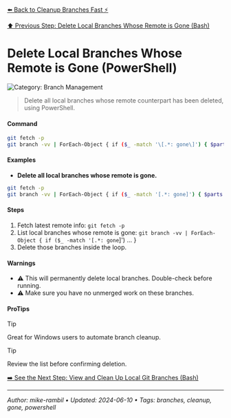 [⬅️ Back to Cleanup Branches Fast ⚡](./cleanup-branches-fast.md)

[⬆️ Previous Step: Delete Local Branches Whose Remote is Gone (Bash)](./delete-local-branches-whose-remote-is-gone-bash.md)

# Delete Local Branches Whose Remote is Gone (PowerShell)


![Category: Branch Management](https://img.shields.io/badge/Category-Branch%20Management-blue)
> Delete all local branches whose remote counterpart has been deleted, using PowerShell.


#### Command
```sh
git fetch -p
git branch -vv | ForEach-Object { if ($_ -match '\[.*: gone\]') { $parts = $_.Trim() -split '\s+'; $branch = $parts[0]; if ($branch -ne '') { git branch -d $branch } } }
```

#### Examples
- **Delete all local branches whose remote is gone.**


```sh
git fetch -p
git branch -vv | ForEach-Object { if ($_ -match '[.*: gone]') { $parts = $_.Trim() -split '\s+'; $branch = $parts[0]; if ($branch -ne '') { git branch -d $branch } } }
```


#### Steps
1. Fetch latest remote info: `git fetch -p`
2. List local branches whose remote is gone: `git branch -vv | ForEach-Object { if ($_ -match '[.*: gone`]') ... }
3. Delete those branches inside the loop.


#### Warnings
- ⚠️ This will permanently delete local branches. Double-check before running.
- ⚠️ Make sure you have no unmerged work on these branches.


#### ProTips
> [!TIP]
> Great for Windows users to automate branch cleanup.

> [!TIP]
> Review the list before confirming deletion.



[➡️ See the Next Step: View and Clean Up Local Git Branches (Bash)](./view-and-clean-up-local-git-branches-bash.md)

---

_Author: mike-rambil • Updated: 2024-06-10 • Tags: branches, cleanup, gone, powershell_
